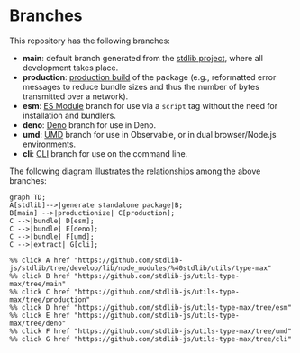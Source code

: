 <!--

@license Apache-2.0

Copyright (c) 2023 The Stdlib Authors.

Licensed under the Apache License, Version 2.0 (the "License");
you may not use this file except in compliance with the License.
You may obtain a copy of the License at

    http://www.apache.org/licenses/LICENSE-2.0

Unless required by applicable law or agreed to in writing, software
distributed under the License is distributed on an "AS IS" BASIS,
WITHOUT WARRANTIES OR CONDITIONS OF ANY KIND, either express or implied.
See the License for the specific language governing permissions and
limitations under the License.

-->

# Branches

This repository has the following branches:

-   **main**: default branch generated from the [stdlib project][stdlib-url], where all development takes place.
-   **production**: [production build][production-url] of the package (e.g., reformatted error messages to reduce bundle sizes and thus the number of bytes transmitted over a network).
-   **esm**: [ES Module][esm-url] branch for use via a `script` tag without the need for installation and bundlers.
-   **deno**: [Deno][deno-url] branch for use in Deno.
-   **umd**: [UMD][umd-url] branch for use in Observable, or in dual browser/Node.js environments.
-   **cli**: [CLI][cli-url] branch for use on the command line.

The following diagram illustrates the relationships among the above branches:

```mermaid
graph TD;
A[stdlib]-->|generate standalone package|B;
B[main] -->|productionize| C[production];
C -->|bundle| D[esm];
C -->|bundle| E[deno];
C -->|bundle| F[umd];
C -->|extract| G[cli];

%% click A href "https://github.com/stdlib-js/stdlib/tree/develop/lib/node_modules/%40stdlib/utils/type-max"
%% click B href "https://github.com/stdlib-js/utils-type-max/tree/main"
%% click C href "https://github.com/stdlib-js/utils-type-max/tree/production"
%% click D href "https://github.com/stdlib-js/utils-type-max/tree/esm"
%% click E href "https://github.com/stdlib-js/utils-type-max/tree/deno"
%% click F href "https://github.com/stdlib-js/utils-type-max/tree/umd"
%% click G href "https://github.com/stdlib-js/utils-type-max/tree/cli"
```

[stdlib-url]: https://github.com/stdlib-js/stdlib/tree/develop/lib/node_modules/%40stdlib/utils/type-max
[production-url]: https://github.com/stdlib-js/utils-type-max/tree/production
[deno-url]: https://github.com/stdlib-js/utils-type-max/tree/deno
[umd-url]: https://github.com/stdlib-js/utils-type-max/tree/umd
[esm-url]: https://github.com/stdlib-js/utils-type-max/tree/esm
[cli-url]: https://github.com/stdlib-js/utils-type-max/tree/cli